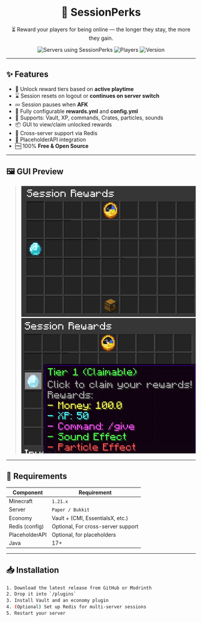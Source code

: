 <h1 align="center">🧠 SessionPerks</h1>
<p align="center">
  ⏳ Reward your players for being online — the longer they stay, the more they gain.
</p>

<p align="center">
  <img src="https://img.shields.io/bstats/servers/26832?color=green&label=servers&logo=data" alt="Servers using SessionPerks">
  <img src="https://img.shields.io/bstats/players/26832?color=blue&label=players&logo=minecraft" alt="Players">
  <img src="https://img.shields.io/github/v/release/thepixel3261/Momentum?label=version" alt="Version">
</p>

---

## ✨ Features

- 🎁 Unlock reward tiers based on **active playtime**
- ⌛ Session resets on logout or **continues on server switch**
- 💤 Session pauses when **AFK**
- 🧠 Fully configurable **rewards.yml** and **config.yml**
- 💸 Supports: Vault, XP, commands, Crates, particles, sounds
- 📦 GUI to view/claim unlocked rewards
- 🔀 Cross-server support via Redis
- 🧩 PlaceholderAPI integration
- 🆓 100% **Free & Open Source**

---

## 🖼️ GUI Preview

> ![](.README_images/e1bedd78.png)
> ![](.README_images/d8854c8b.png)
> 

---

## 🔧 Requirements

| Component      | Requirement                        |
|----------------|------------------------------------|
| Minecraft      | `1.21.x`                           |
| Server         | `Paper / Bukkit`                   |
| Economy        | Vault + (CMI, EssentialsX, etc.)   |
| Redis (config) | Optional, For cross-server support |
| PlaceholderAPI | Optional, for placeholders         |
| Java           | 17+                                |

---

## 📥 Installation

```bash
1. Download the latest release from GitHub or Modrinth
2. Drop it into `/plugins`
3. Install Vault and an economy plugin
4. (Optional) Set up Redis for multi-server sessions
5. Restart your server
